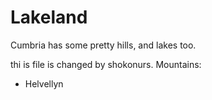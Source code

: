 Lakeland  
========   
  
Cumbria has some pretty hills, and lakes too.  

thi is file is changed by shokonurs.
Mountains:
* Helvellyn